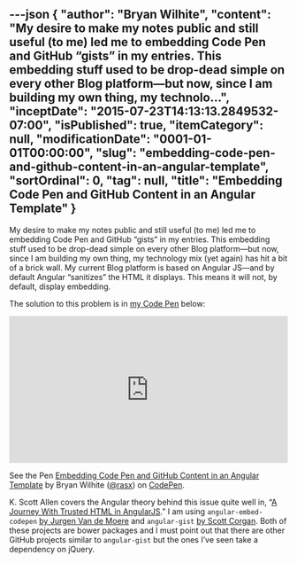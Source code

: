 ---json
{
  "author": "Bryan Wilhite",
  "content": "My desire to make my notes public and still useful (to me) led me to embedding Code Pen and GitHub “gists” in my entries. This embedding stuff used to be drop-dead simple on every other Blog platform—but now, since I am building my own thing, my technolo...",
  "inceptDate": "2015-07-23T14:13:13.2849532-07:00",
  "isPublished": true,
  "itemCategory": null,
  "modificationDate": "0001-01-01T00:00:00",
  "slug": "embedding-code-pen-and-github-content-in-an-angular-template",
  "sortOrdinal": 0,
  "tag": null,
  "title": "Embedding Code Pen and GitHub Content in an Angular Template"
}
---

My desire to make my notes public and still useful (to me) led me to embedding Code Pen and GitHub “gists” in my entries. This embedding stuff used to be drop-dead simple on every other Blog platform—but now, since I am building my own thing, my technology mix (yet again) has hit a bit of a brick wall. My current Blog platform is based on Angular JS—and by default Angular “sanitizes” the HTML it displays. This means it will not, by default, display embedding.

The solution to this problem is in [my Code Pen](http://codepen.io/rasx/pen/xGaXrN) below:

<!-- cSpell:disable -->
<iframe height="265" style="width: 100%;" scrolling="no" title="Embedding Code Pen and GitHub Content in an Angular Template" src="https://codepen.io/rasx/embed/xGaXrN?height=265&theme-id=0&default-tab=js,result" frameborder="no" allowtransparency="true" allowfullscreen="true">
  See the Pen <a href='https://codepen.io/rasx/pen/xGaXrN'>Embedding Code Pen and GitHub Content in an Angular Template</a> by Bryan Wilhite
  (<a href='https://codepen.io/rasx'>@rasx</a>) on <a href='https://codepen.io'>CodePen</a>.
</iframe>
<!-- cSpell:enable -->

See the Pen [Embedding Code Pen and GitHub Content in an Angular Template](http://codepen.io/rasx/pen/xGaXrN/) by Bryan Wilhite ([@rasx](http://codepen.io/rasx)) on [CodePen](http://codepen.io).

K. Scott Allen covers the Angular theory behind this issue quite well in, “[A Journey With Trusted HTML in AngularJS](http://odetocode.com/blogs/scott/archive/2014/09/10/a-journey-with-trusted-html-in-angularjs.aspx).” I am using `angular-embed-codepen` [by Jurgen Van de Moere](https://github.com/jvandemo/angular-embed-codepen) and `angular-gist` [by Scott Corgan](https://github.com/scottcorgan/angular-gist). Both of these projects are bower packages and I must point out that there are other GitHub projects similar to `angular-gist` but the ones I’ve seen take a dependency on jQuery.
